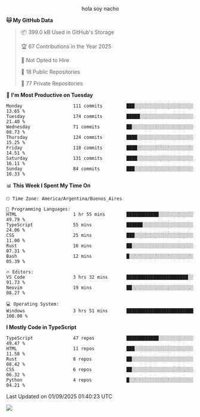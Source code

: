 <p align="center">hola soy nacho</p>

<!--START_SECTION:waka-->
**🐱 My GitHub Data** 

> 📦 399.0 kB Used in GitHub's Storage 
 > 
> 🏆 67 Contributions in the Year 2025
 > 
> 🚫 Not Opted to Hire
 > 
> 📜 18 Public Repositories 
 > 
> 🔑 77 Private Repositories 
 > 
📅 **I'm Most Productive on Tuesday** 

```text
Monday                   111 commits         ███░░░░░░░░░░░░░░░░░░░░░░   13.65 % 
Tuesday                  174 commits         █████░░░░░░░░░░░░░░░░░░░░   21.40 % 
Wednesday                71 commits          ██░░░░░░░░░░░░░░░░░░░░░░░   08.73 % 
Thursday                 124 commits         ████░░░░░░░░░░░░░░░░░░░░░   15.25 % 
Friday                   118 commits         ████░░░░░░░░░░░░░░░░░░░░░   14.51 % 
Saturday                 131 commits         ████░░░░░░░░░░░░░░░░░░░░░   16.11 % 
Sunday                   84 commits          ███░░░░░░░░░░░░░░░░░░░░░░   10.33 % 
```


📊 **This Week I Spent My Time On** 

```text
🕑︎ Time Zone: America/Argentina/Buenos_Aires

💬 Programming Languages: 
HTML                     1 hr 55 mins        ████████████░░░░░░░░░░░░░   49.79 % 
TypeScript               55 mins             ██████░░░░░░░░░░░░░░░░░░░   24.06 % 
CSS                      25 mins             ███░░░░░░░░░░░░░░░░░░░░░░   11.00 % 
Rust                     16 mins             ██░░░░░░░░░░░░░░░░░░░░░░░   07.31 % 
Bash                     12 mins             █░░░░░░░░░░░░░░░░░░░░░░░░   05.39 % 

🔥 Editors: 
VS Code                  3 hrs 32 mins       ███████████████████████░░   91.73 % 
Neovim                   19 mins             ██░░░░░░░░░░░░░░░░░░░░░░░   08.27 % 

💻 Operating System: 
Windows                  3 hrs 51 mins       █████████████████████████   100.00 % 
```

**I Mostly Code in TypeScript** 

```text
TypeScript               47 repos            ████████████░░░░░░░░░░░░░   49.47 % 
HTML                     11 repos            ███░░░░░░░░░░░░░░░░░░░░░░   11.58 % 
Rust                     8 repos             ██░░░░░░░░░░░░░░░░░░░░░░░   08.42 % 
CSS                      6 repos             ██░░░░░░░░░░░░░░░░░░░░░░░   06.32 % 
Python                   4 repos             █░░░░░░░░░░░░░░░░░░░░░░░░   04.21 % 
```




 Last Updated on 01/09/2025 01:40:23 UTC
<!--END_SECTION:waka-->

![](http://moe-counter.es3n1n.eu/get/@nachoofg?name=nachoofg&theme=asoul&padding=7&offset=0&align=center&scale=1&pixelated=1&darkmode=auto)
